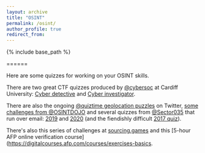 ```yaml
---
layout: archive
title: "OSINT"
permalink: /osint/
author_profile: true
redirect_from:
---
```


{% include base_path %}

======

Here are some quizzes for working on your OSINT skills.

There are two great CTF quizzes produced by [@cybersoc](https://cybersoc.wales/) at Cardiff University: [Cyber detective](https://ctf.cybersoc.wales/) and [Cyber investigator](https://investigator.cybersoc.wales/).

There are also the ongoing [@quiztime geolocation puzzles](https://twitter.com/quiztime) on Twitter, [some challenges from @OSINTDOJO](https://twitter.com/OSINTDojo) and several quizzes from [@Sector035](https://twitter.com/Sector035) that run over email: [2019](https://twitter.com/sector035/status/1211038518635614208?lang=en) and [2020](https://twitter.com/Sector035/status/1344378578490830848) (and the fiendishly difficult [2017 quiz](https://twitter.com/trbrtc/status/943867444543844352)).

There's also this series of challenges at [sourcing.games](https://sourcing.games) and this [5-hour AFP online verification course](https://digitalcourses.afp.com/courses/exercises-basics.
